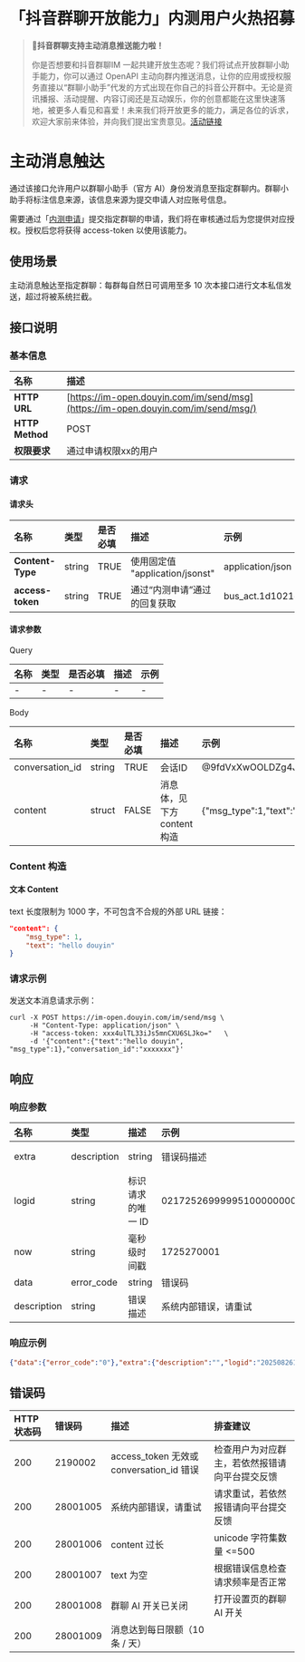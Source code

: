 # 「抖音群聊开放能力」内测用户火热招募

>  **🎺抖音群聊支持主动消息推送能力啦！**
>
> 你是否想要和抖音群聊IM  一起共建开放生态呢？我们将试点开放群聊小助手能力，你可以通过 OpenAPI 主动向群内推送消息，让你的应用或授权服务直接以“群聊小助手”代发的方式出现在你自己的抖音公开群中。无论是资讯播报、活动提醒、内容订阅还是互动娱乐，你的创意都能在这里快速落地，被更多人看见和喜爱！未来我们将开放更多的能力，满足各位的诉求，欢迎大家前来体验，并向我们提出宝贵意见。[活动链接](https://bytedance.larkoffice.com/docx/ZK5IdZalgoawkPxWkIuca5pPn8U)

# 主动消息触达

通过该接口允许用户以群聊小助手（官方 AI）身份发消息至指定群聊内。群聊小助手将标注信息来源，该信息来源为提交申请人对应账号信息。

需要通过「[内测申请](https://wj.toutiao.com/q/360631/38vmO229/965f/#/)」提交指定群聊的申请，我们将在审核通过后为您提供对应授权。授权后您将获得 access-token 以使用该能力。

## 使用场景

主动消息触达至指定群聊：每群每自然日可调用至多 10 次本接口进行文本私信发送，超过将被系统拦截。

## 接口说明

### 基本信息

| **名称**        | **描述**                                                     |
| :-------------- | :----------------------------------------------------------- |
| **HTTP URL**    | [https://im-open.douyin.com/im/send/msg](https://im-open.douyin.com/im/send/msg/) |
| **HTTP Method** | POST                                                         |
| **权限要求**    | 通过申请权限xx的用户                                         |

### 请求

#### 请求头

| **名称**         | **类型** | **是否必填** | **描述**                        | 示例                                                         |
| :--------------- | :------- | :----------- | :------------------------------ | :----------------------------------------------------------- |
| **Content-Type** | string   | TRUE         | 使用固定值 "application/jsonst" | application/json                                             |
| **access-token** | string   | TRUE         | 通过“内测申请”通过的回复获取    | bus_act.1d1021d2aee3d41fee2d2adfwdf56badMFZnrhFhfWotu3Ecuiuka27L56lr |

#### 请求参数

Query

| **名称** | **类型** | **是否必填** | **描述** | **示例** |
| :------- | :------- | :----------- | :------- | :------- |
| -        | -        | -            | -        | -        |

Body

| **名称**        | **类型** | **是否必填** | **描述**                    | **示例**                                                     |
| :-------------- | :------- | :----------- | :-------------------------- | :----------------------------------------------------------- |
| conversation_id | string   | TRUE         | 会话ID                      | @9fdVxXwOOLDZg4JyKuOM0+Qc7912foPP+BPpJ3qw2uLFARa/H760zdRmYqig357zEBqu7zZ/C7rfG4tqP82908PQ== |
| content         | struct   | FALSE        | 消息体，见下方 content 构造 | {"msg_type":1,"text":"文本消息"}                             |

### Content 构造

#### 文本 Content

text 长度限制为 1000 字，不可包含不合规的外部 URL 链接：

```JSON
"content": { 
    "msg_type": 1,
    "text": "hello douyin"
}
```

### 请求示例

发送文本消息请求示例：

```
curl -X POST https://im-open.douyin.com/im/send/msg \
     -H "Content-Type: application/json" \
     -H "access-token: xxx4ulTL33iJs5mnCXU6SLJko="   \
     -d '{"content":{"text":"hello douyin", "msg_type":1},"conversation_id":"xxxxxxx"}'
```

## 响应

### 响应参数

| **名称**    | **类型**    | **描述**          | **示例**                                              |                      |
| :---------- | :---------- | :---------------- | :---------------------------------------------------- | -------------------- |
| extra       | description | string            | 错误码描述                                            | 系统内部错误，请重试 |
| logid       | string      | 标识请求的唯一 ID | 02172526999995100000000000000000000ffff0a7aab6399e422 |                      |
| now         | string      | 毫秒级时间戳      | 1725270001                                            |                      |
| data        | error_code  | string            | 错误码                                                | 28001005             |
| description | string      | 错误描述          | 系统内部错误，请重试                                  |                      |

### 响应示例

```JSON
{"data":{"error_code":"0"},"extra":{"description":"","logid":"202508261809564DC76251A2CCA90A900","now":"1756202996200"}}
```

## 错误码

| **HTTP 状态码** | **错误码** | **描述**                                 | **排查建议**                                   |
| :-------------- | :--------- | :--------------------------------------- | :--------------------------------------------- |
| 200             | 2190002    | access_token 无效或 conversation_id 错误 | 检查用户为对应群主，若依然报错请向平台提交反馈 |
| 200             | 28001005   | 系统内部错误，请重试                     | 请求重试，若依然报错请向平台提交反馈           |
| 200             | 28001006   | content 过长                             | unicode 字符集数量 <=500                       |
| 200             | 28001007   | text 为空                                | 根据错误信息检查请求频率是否正常               |
| 200             | 28001008   | 群聊 AI 开关已关闭                       | 打开设置页的群聊 AI 开关                       |
| 200             | 28001009   | 消息达到每日限额（10 条 / 天）           |                                                |
